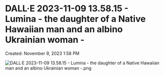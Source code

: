 # DALL·E 2023-11-09 13.58.15 - Lumina - the daughter of a Native Hawaiian man and an albino Ukrainian woman -

Created: November 9, 2023 1:58 PM

![DALL·E 2023-11-09 13.58.15 - Lumina - the daughter of a Native Hawaiian man and an albino Ukrainian woman -.png](DALL%C2%B7E%202023-11-09%2013%2058%2015%20-%20Lumina%20-%20the%20daughter%20a4745370abb240a3a44b2c40715d9358/DALLE_2023-11-09_13.58.15_-_Lumina_-_the_daughter_of_a_Native_Hawaiian_man_and_an_albino_Ukrainian_woman_-.png)